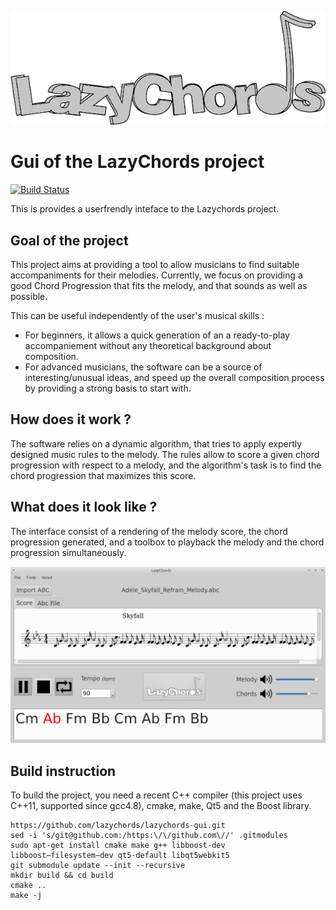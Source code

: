 ![logo](logo.png)

# Gui of the LazyChords project
[![Build Status](https://travis-ci.org/lazychords/lazychords-gui.svg?branch=master)](https://travis-ci.org/lazychords/lazychords-gui)

This is provides a userfrendly inteface to the Lazychords project.

## Goal of the project

This project aims at providing a tool to allow musicians to find suitable accompaniments for their melodies. Currently, we focus on providing a good Chord Progression that fits the melody, and that sounds as well as possible.

This can be useful independently of the user's musical skills : 
* For beginners, it allows a quick generation of an a ready-to-play accompaniement without any theoretical background about composition.
* For advanced musicians, the software can be a source of interesting/unusual ideas, and speed up the overall composition process by providing a strong basis to start with.


## How does it work ?

The software relies on a dynamic algorithm, that tries to apply expertly designed music rules to the melody. The rules allow to score a given chord progression with respect to a melody, and the algorithm's task is to find the chord progression that maximizes this score.

## What does it look like ?

The interface consist of a rendering of the melody score, the chord progression generated, and a toolbox to playback the melody and the chord progression simultaneously.

![gui](GUI.jpg)


## Build instruction

To build the project, you need a recent C++ compiler (this project uses C++11, supported since gcc4.8), cmake, make, Qt5 and the Boost library.

```
https://github.com/lazychords/lazychords-gui.git
sed -i 's/git@github.com:/https:\/\/github.com\//' .gitmodules
sudo apt-get install cmake make g++ libboost-dev  libboost−filesystem−dev qt5-default libqt5webkit5
git submodule update --init --recursive
mkdir build && cd build
cmake ..
make -j
```
